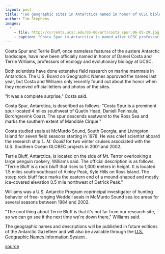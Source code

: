 ```yaml
---
layout: post
title: "Two geographic sites in Antarctica named in honor of UCSC biologists"
author: Tim Stephens
images:
  -
    - file: http://currents.ucsc.edu/05-06/art/costa_spur.06-05-29.jpg
    - caption: "Costa Spur in Antarctica is named after UCSC professor Daniel Costa."
---
```


Costa Spur and Terrie Bluff, once nameless features of the austere Antarctic landscape, have now been officially named in honor of Daniel Costa and Terrie Williams, professors of ecology and evolutionary biology at UCSC.

Both scientists have done extensive field research on marine mammals in Antarctica. The U.S. Board on Geographic Names approved the names last year, but Costa and Williams only recently found out about the honor when they received official letters and photos of the sites.

"It was a complete surprise," Costa said.

Costa Spur, Antarctica, is described as follows: "Costa Spur is a prominent spur located 4 miles southwest of Quetin Head, Daniell Peninsula, Borchgrevink Coast. The spur descends eastward to the Ross Sea and marks the southern extent of Mandible Cirque."

Costa studied seals at McMurdo Sound, South Georgia, and Livingston Island for seven field seasons starting in 1978. He was chief scientist aboard the research ship _L. M. Gould_ for two winter cruises associated with the U.S. Southern Ocean GLOBEC projects in 2001 and 2002.

Terrie Bluff, Antarctica, is located on the side of Mt. Terror overlooking a large penguin rookery, Williams said. The official description is as follows: "Terrie Bluff is a rock bluff that rises to 1,000 meters in height. It is located 1.5 miles south-southeast of Ainley Peak, Kyle Hills on Ross Island. The steep rock bluff face marks the eastern end of a mound-shaped and mostly ice-covered elevation 0.5 mile northwest of Detrick Peak."

Williams was a U.S. Antarctic Program coprincipal investigator of hunting behavior of free-ranging Weddell seals in McMurdo Sound sea ice areas for several seasons between 1984 and 2002.

"The cool thing about Terrie Bluff is that it's not far from our research site, so we can go see it the next time we're down there," Williams said.

The geographic names and descriptions will be published in future editions of the Antarctic Gazetteer and will also be available through the [U.S. Geographic Names Information System ][1].  

[1]: http://geonames.usgs.gov

[source](http://www1.ucsc.edu/currents/05-06/05-29/antarctic.asp "Permalink to antarctic")
